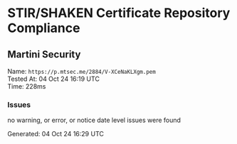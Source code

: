 # STIR/SHAKEN Certificate Repository Compliance

## Martini Security

Name: `https://p.mtsec.me/2884/V-XCeNaKLXgm.pem`\
Tested At: 04 Oct 24 16:19 UTC\
Time: 228ms

### Issues

no warning, or error, or notice date level issues were found

Generated: 04 Oct 24 16:29 UTC